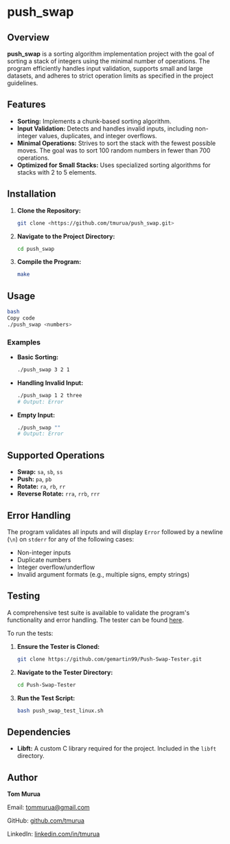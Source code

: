 # push_swap

## Overview

**push_swap** is a sorting algorithm implementation project with the goal of sorting a stack of integers using the minimal number of operations. The program efficiently handles input validation, supports small and large datasets, and adheres to strict operation limits as specified in the project guidelines.

## Features

- **Sorting:** Implements a chunk-based sorting algorithm.
- **Input Validation:** Detects and handles invalid inputs, including non-integer values, duplicates, and integer overflows.
- **Minimal Operations:** Strives to sort the stack with the fewest possible moves. The goal was to sort 100 random numbers in fewer than 700 operations.
- **Optimized for Small Stacks:** Uses specialized sorting algorithms for stacks with 2 to 5 elements.

## Installation

1. **Clone the Repository:**
    
    ```bash
    git clone <https://github.com/tmurua/push_swap.git>
    
    ```
    
2. **Navigate to the Project Directory:**
    
    ```bash
    cd push_swap
    ```
    
3. **Compile the Program:**
    
    ```bash
    make
    ```
    

## Usage

```bash
bash
Copy code
./push_swap <numbers>
```

### Examples

- **Basic Sorting:**
    
    ```bash
    ./push_swap 3 2 1
    ```
    
- **Handling Invalid Input:**
    
    ```bash
    ./push_swap 1 2 three
    # Output: Error
    ```
    
- **Empty Input:**
    
    ```bash
    ./push_swap ""
    # Output: Error
    ```
    

## Supported Operations

- **Swap:** `sa`, `sb`, `ss`
- **Push:** `pa`, `pb`
- **Rotate:** `ra`, `rb`, `rr`
- **Reverse Rotate:** `rra`, `rrb`, `rrr`

## Error Handling

The program validates all inputs and will display `Error` followed by a newline (`\n`) on `stderr` for any of the following cases:

- Non-integer inputs
- Duplicate numbers
- Integer overflow/underflow
- Invalid argument formats (e.g., multiple signs, empty strings)

## Testing

A comprehensive test suite is available to validate the program's functionality and error handling. The tester can be found [here](https://github.com/gemartin99/Push-Swap-Tester).

To run the tests:

1. **Ensure the Tester is Cloned:**
    
    ```bash
    git clone https://github.com/gemartin99/Push-Swap-Tester.git
    
    ```
    
2. **Navigate to the Tester Directory:**
    
    ```bash
    cd Push-Swap-Tester
    ```
    
3. **Run the Test Script:**
    
    ```bash
    bash push_swap_test_linux.sh
    ```
    

## Dependencies

- **Libft:** A custom C library required for the project. Included in the `libft` directory.

## Author

**Tom Murua**

Email: tommurua@gmail.com

GitHub: [github.com/tmurua](https://github.com/tmurua/push_swap)

LinkedIn: [linkedin.com/in/tmurua](https://linkedin.com/in/tmurua)